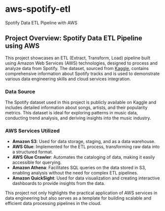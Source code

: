 # aws-spotify-etl
Spotify Data ETL Pipeline with AWS

## Project Overview: Spotify Data ETL Pipeline using AWS

This project showcases an ETL (Extract, Transform, Load) pipeline built using Amazon Web Services (AWS) technologies, designed to process and analyze data from Spotify. The dataset, sourced from [Kaggle](https://www.kaggle.com/datasets/tonygordonjr/spotify-dataset-2023), contains comprehensive information about Spotify tracks and is used to demonstrate various data engineering skills and cloud services integration.

### Data Source
The Spotify dataset used in this project is publicly available on Kaggle and includes detailed information about songs, artists, and their popularity metrics. This dataset is ideal for exploring patterns in music data, conducting trend analysis, and deriving insights into the music industry.

### AWS Services Utilized
- **Amazon S3**: Used for data storage, staging, and as a data warehouse.
- **AWS Glue**: Implemented for the ETL process, transforming raw data into a structured format.
- **AWS Glue Crawler**: Automates the cataloging of data, making it easily accessible for querying.
- **Amazon Athena**: Facilitates SQL queries on the data stored in S3, enabling analysis without the need for complex ETL pipelines.
- **Amazon QuickSight**: Used for data visualization and creating interactive dashboards to provide insights from the data.

This project not only highlights the practical application of AWS services in data engineering but also serves as a template for building scalable and efficient data processing pipelines in the cloud.
